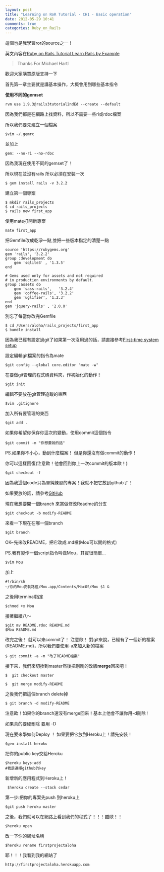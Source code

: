 ```yaml
---
layout: post
title: "Learning on RoR Tutorial - CH1 - Basic operation"
date: 2012-05-29 10:41
comments: true
categories: Ruby_on_Rails  
---
```


這個也是我學習ror的source之一！

英文內容在[Ruby on Rails Tutorial Learn Rails by Example](http://ruby.railstutorial.org/chapters/beginning?version=3.2#top)

> Thanks For Michael Hartl

歡迎大家購買原版支持一下

首先第一章主要就是講基本操作，大概會用到哪些基本指令

**使用不同的gemset**

	rvm use 1.9.3@rails3tutorial2ndEd --create --default
 
<!--more-->

因為我們都是在網路上找資料，所以不需要一些ri或rdoc檔案

所以我們要先建立一個檔案

	$vim ~/.gemrc
	
並加上
	
	gem: --no-ri --no-rdoc
	

因為我現在使用不同的gemset了！

所以現在並沒有rails 所以必須在安裝一次

	$ gem install rails -v 3.2.2
	
建立第一個專案

	$ mkdir rails_projects
	$ cd rails_projects
	$ rails new first_app

使用mate打開新專案

	mate first_app

把Gemfile改成乾淨一點,並把一些版本指定的清楚一點

	source 'https://rubygems.org'
	gem 'rails', '3.2.2'
	group :development do 
 		gem 'sqlite3' , '1.3.5'
	end

	# Gems used only for assets and not required
	# in production environments by default.
	group :assets do
  		gem 'sass-rails',   '3.2.4'
  		gem 'coffee-rails', '3.2.2'
  		gem 'uglifier', '1.2.3'
	end
	gem 'jquery-rails' , '2.0.0'


別忘了每當你改完Gemfile

	$ cd /Users/aloha/rails_projects/first_app
	$ bundle install


因為我已經有設定過git了如果第一次沒用過的話，請直接參考[First-time system setup](http://ruby.railstutorial.org/chapters/beginning?version=3.2#sec:1.3.1.1)

設定編輯git檔案的指令為mate

	$git config --global core.editor "mate -w"

在要做git管理的程式碼資料夾，作初始化的動作！

	$git init
	
編輯不要放在git管理追蹤的東西

	$vim .gitignore 
	
加入所有要管理的東西

	$git add .

如果你希望你保存你這次的變動，使用commit這個指令

	$git commit -m "你想要說的話"
	
PS.如果你不小心，動到什麼檔案！ 但是你還沒有做commit的動作！

你可以這樣回復(注意歐！他會回到你上一次commit的版本歐！)

	$git checkout -f 
	
因為我這個code只為單純練習的專案！我就不把它放到github了！

如果要放的話，請參考[GitHub](http://ruby.railstutorial.org/chapters/beginning?version=3.2#sec:github)

現在我想要開一個branch 來當做修改Readme的分支

	$git checkout -b modify-README

來看一下現在在哪一個branch

	$git branch

OK~先來改README，把它改成.md檔(Mou可以開的格式)

PS.我有製作一個script指令叫做Mou，其實很簡單…

	$vim Mou

加上

	#!/bin/sh
	~/你的Mou安裝路徑/Mou.app/Contents/MacOS/Mou $1 &

之後用terminal指定

	$chmod +x Mou
	
接著繼續八～

	$git mv README.rdoc README.md
	$Mou README.md

改完之後！ 就可以來commit了！ 注意歐！ 對git來說，已經有了一個新的檔案(README.md)，所以我們要使用-a來加入新的檔案

	$ git commit -a -m "改了README檔案"
	
接下來，我們來切換到master然後把剛剛的改版**merge**回來吧！

	$  git checkout master
	
	$  git merge modify-README
	

之後我們把這個branch delete掉

	$ git branch -d modify-README
	
注意歐！如果你的branch還沒有merge回來！基本上他會不讓你用-d刪除！

如果真的要硬刪除 要用 -D


現在要來學如何Deploy ！ 如果要把它放到Heroku上！請先安裝！

	$gem install heroku
	
把你的public key交給Heroku

	$heroku keys:add
	#我是選擇github的key

新增新的應用程式到Heroku上！

	 $heroku create --stack cedar

第一步:把你的專案先push 到heroku上

	$git push heroku master
	
之後，我們就可以在網路上看到我們的程式了！！！酷歐！！

	$heroku open 


改一下你的網址名稱

	$heroku rename firstprojectaloha
	
耶！！！我看到我的網站了
	
	http://firstprojectaloha.herokuapp.com
